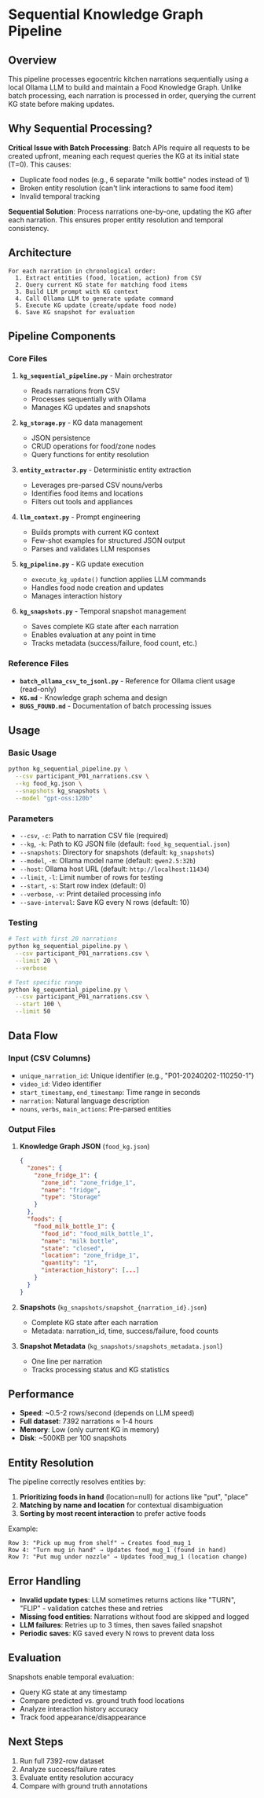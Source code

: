 # Sequential Knowledge Graph Pipeline

## Overview

This pipeline processes egocentric kitchen narrations sequentially using a local Ollama LLM to build and maintain a Food Knowledge Graph. Unlike batch processing, each narration is processed in order, querying the current KG state before making updates.

## Why Sequential Processing?

**Critical Issue with Batch Processing**: Batch APIs require all requests to be created upfront, meaning each request queries the KG at its initial state (T=0). This causes:
- Duplicate food nodes (e.g., 6 separate "milk bottle" nodes instead of 1)
- Broken entity resolution (can't link interactions to same food item)
- Invalid temporal tracking

**Sequential Solution**: Process narrations one-by-one, updating the KG after each narration. This ensures proper entity resolution and temporal consistency.

## Architecture

```
For each narration in chronological order:
  1. Extract entities (food, location, action) from CSV
  2. Query current KG state for matching food items
  3. Build LLM prompt with KG context
  4. Call Ollama LLM to generate update command
  5. Execute KG update (create/update food node)
  6. Save KG snapshot for evaluation
```

## Pipeline Components

### Core Files

1. **`kg_sequential_pipeline.py`** - Main orchestrator
   - Reads narrations from CSV
   - Processes sequentially with Ollama
   - Manages KG updates and snapshots

2. **`kg_storage.py`** - KG data management
   - JSON persistence
   - CRUD operations for food/zone nodes
   - Query functions for entity resolution

3. **`entity_extractor.py`** - Deterministic entity extraction
   - Leverages pre-parsed CSV nouns/verbs
   - Identifies food items and locations
   - Filters out tools and appliances

4. **`llm_context.py`** - Prompt engineering
   - Builds prompts with current KG context
   - Few-shot examples for structured JSON output
   - Parses and validates LLM responses

5. **`kg_pipeline.py`** - KG update execution
   - `execute_kg_update()` function applies LLM commands
   - Handles food node creation and updates
   - Manages interaction history

6. **`kg_snapshots.py`** - Temporal snapshot management
   - Saves complete KG state after each narration
   - Enables evaluation at any point in time
   - Tracks metadata (success/failure, food count, etc.)

### Reference Files

- **`batch_ollama_csv_to_jsonl.py`** - Reference for Ollama client usage (read-only)
- **`KG.md`** - Knowledge graph schema and design
- **`BUGS_FOUND.md`** - Documentation of batch processing issues

## Usage

### Basic Usage

```bash
python kg_sequential_pipeline.py \
  --csv participant_P01_narrations.csv \
  --kg food_kg.json \
  --snapshots kg_snapshots \
  --model "gpt-oss:120b"
```

### Parameters

- `--csv`, `-c`: Path to narration CSV file (required)
- `--kg`, `-k`: Path to KG JSON file (default: `food_kg_sequential.json`)
- `--snapshots`: Directory for snapshots (default: `kg_snapshots`)
- `--model`, `-m`: Ollama model name (default: `qwen2.5:32b`)
- `--host`: Ollama host URL (default: `http://localhost:11434`)
- `--limit`, `-l`: Limit number of rows for testing
- `--start`, `-s`: Start row index (default: 0)
- `--verbose`, `-v`: Print detailed processing info
- `--save-interval`: Save KG every N rows (default: 10)

### Testing

```bash
# Test with first 20 narrations
python kg_sequential_pipeline.py \
  --csv participant_P01_narrations.csv \
  --limit 20 \
  --verbose

# Test specific range
python kg_sequential_pipeline.py \
  --csv participant_P01_narrations.csv \
  --start 100 \
  --limit 50
```

## Data Flow

### Input (CSV Columns)
- `unique_narration_id`: Unique identifier (e.g., "P01-20240202-110250-1")
- `video_id`: Video identifier
- `start_timestamp`, `end_timestamp`: Time range in seconds
- `narration`: Natural language description
- `nouns`, `verbs`, `main_actions`: Pre-parsed entities

### Output Files

1. **Knowledge Graph JSON** (`food_kg.json`)
   ```json
   {
     "zones": {
       "zone_fridge_1": {
         "zone_id": "zone_fridge_1",
         "name": "fridge",
         "type": "Storage"
       }
     },
     "foods": {
       "food_milk_bottle_1": {
         "food_id": "food_milk_bottle_1",
         "name": "milk bottle",
         "state": "closed",
         "location": "zone_fridge_1",
         "quantity": "1",
         "interaction_history": [...]
       }
     }
   }
   ```

2. **Snapshots** (`kg_snapshots/snapshot_{narration_id}.json`)
   - Complete KG state after each narration
   - Metadata: narration_id, time, success/failure, food counts

3. **Snapshot Metadata** (`kg_snapshots/snapshots_metadata.jsonl`)
   - One line per narration
   - Tracks processing status and KG statistics

## Performance

- **Speed**: ~0.5-2 rows/second (depends on LLM speed)
- **Full dataset**: 7392 narrations ≈ 1-4 hours
- **Memory**: Low (only current KG in memory)
- **Disk**: ~500KB per 100 snapshots

## Entity Resolution

The pipeline correctly resolves entities by:
1. **Prioritizing foods in hand** (location=null) for actions like "put", "place"
2. **Matching by name and location** for contextual disambiguation
3. **Sorting by most recent interaction** to prefer active foods

Example:
```
Row 3: "Pick up mug from shelf" → Creates food_mug_1
Row 4: "Turn mug in hand" → Updates food_mug_1 (found in hand)
Row 7: "Put mug under nozzle" → Updates food_mug_1 (location change)
```

## Error Handling

- **Invalid update types**: LLM sometimes returns actions like "TURN", "FLIP" - validation catches these and retries
- **Missing food entities**: Narrations without food are skipped and logged
- **LLM failures**: Retries up to 3 times, then saves failed snapshot
- **Periodic saves**: KG saved every N rows to prevent data loss

## Evaluation

Snapshots enable temporal evaluation:
- Query KG state at any timestamp
- Compare predicted vs. ground truth food locations
- Analyze interaction history accuracy
- Track food appearance/disappearance

## Next Steps

1. Run full 7392-row dataset
2. Analyze success/failure rates
3. Evaluate entity resolution accuracy
4. Compare with ground truth annotations
